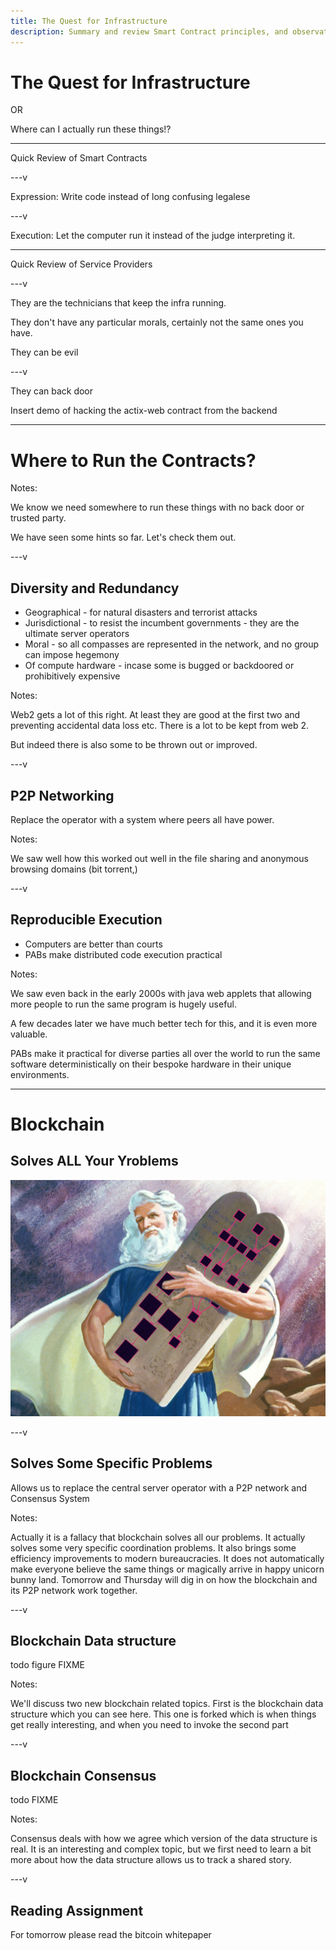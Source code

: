 ```yaml
---
title: The Quest for Infrastructure
description: Summary and review Smart Contract principles, and observation that we have not yet thwarted the tyrannical server operator
---
```


# The Quest for Infrastructure

OR

Where can I actually run these things!?

---

Quick Review of Smart Contracts

---v

Expression: Write code instead of long confusing legalese

---v

Execution: Let the computer run it instead of the judge interpreting it.

---

Quick Review of Service Providers

---v

They are the technicians that keep the infra running.

They don't have any particular morals, certainly not the same ones you have.

They can be evil

---v

They can back door

Insert demo of hacking the actix-web contract from the backend

---

# Where to Run the Contracts?

Notes:

We know we need somewhere to run these things with no back door or trusted party.

We have seen some hints so far. Let's check them out.

---v

## Diversity and Redundancy

- Geographical - for natural disasters and terrorist attacks
- Jurisdictional - to resist the incumbent governments - they are the ultimate server operators
- Moral - so all compasses are represented in the network, and no group can impose hegemony
- Of compute hardware - incase some is bugged or backdoored or prohibitively expensive

Notes:

Web2 gets a lot of this right. At least they are good at the first two and preventing accidental data loss etc. There is a lot to be kept from web 2.

But indeed there is also some to be thrown out or improved.

---v

## P2P Networking

Replace the operator with a system where peers all have power.

Notes:

We saw well how this worked out well in the file sharing and anonymous browsing domains (bit torrent,)

---v

## Reproducible Execution

- Computers are better than courts
- PABs make distributed code execution practical

Notes:

We saw even back in the early 2000s with java web applets that allowing more people to run the same program is hugely useful.

A few decades later we have much better tech for this, and it is even more valuable.

PABs make it practical for diverse parties all over the world to run the same software deterministically on their bespoke hardware in their unique environments.

---

# Blockchain

## Solves ALL Your Yroblems

![Moses descending Mt Sainai where the Lord God inscribed Blockchain upon the stone tablets](./img/moses-blockchain.png)

---v

## Solves Some Specific Problems

Allows us to replace the central server operator with a P2P network and Consensus System

Notes:

Actually it is a fallacy that blockchain solves all our problems.
It actually solves some very specific coordination problems.
It also brings some efficiency improvements to modern bureaucracies.
It does not automatically make everyone believe the same things or magically arrive in happy unicorn bunny land.
Tomorrow and Thursday will dig in on how the blockchain and its P2P network work together.

---v

## Blockchain Data structure

todo figure FIXME

Notes:

We'll discuss two new blockchain related topics.
First is the blockchain data structure which you can see here.
This one is forked which is when things get really interesting, and when you need to invoke the second part

---v

## Blockchain Consensus

todo FIXME

Notes:

Consensus deals with how we agree which version of the data structure is real.
It is an interesting and complex topic, but we first need to learn a bit more about how the data structure allows us to track a shared story.

---v

## Reading Assignment

For tomorrow please read the bitcoin whitepaper
